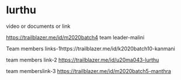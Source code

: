 # lurthu

video or  documents or link 

https://trailblazer.me/id/m2020batch4 team leader-malini

Team members links-1https://trailblazer.me/id/k2020batch10-kanmani

team members link-2 https://trailblazer.me/id/u20ma043-lurthu

team memberslink-3 https://trailblazer.me/id/m2020batch5-manthra

